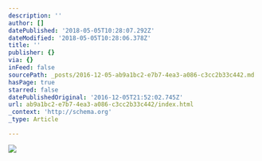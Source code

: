 ```yaml
---
description: ''
author: []
datePublished: '2018-05-05T10:28:07.292Z'
dateModified: '2018-05-05T10:28:06.378Z'
title: ''
publisher: {}
via: {}
inFeed: false
sourcePath: _posts/2016-12-05-ab9a1bc2-e7b7-4ea3-a086-c3cc2b33c442.md
hasPage: true
starred: false
datePublishedOriginal: '2016-12-05T21:52:02.745Z'
url: ab9a1bc2-e7b7-4ea3-a086-c3cc2b33c442/index.html
_context: 'http://schema.org'
_type: Article

---
```

![](https://the-grid-user-content.s3-us-west-2.amazonaws.com/f3f2f049-dbcd-45cd-b792-cf994283580a.jpg)